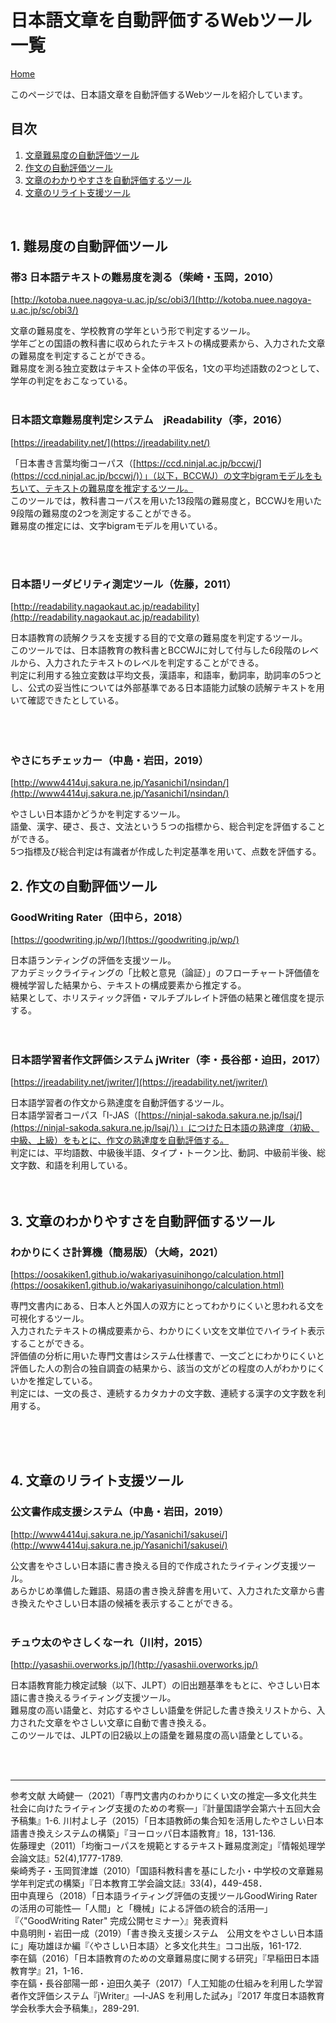 # 日本語文章を自動評価するWebツール一覧

<div class="my-1">
<a href="./index.html" class="badge btn-secondary">Home</a>
</div>

このページでは、日本語文章を自動評価するWebツールを紹介しています。 

## 目次

1. [文章難易度の自動評価ツール](#難易度の自動評価ツール)
2. [作文の自動評価ツール](#作文の自動評価ツール)
3. [文章のわかりやすさを自動評価するツール](#文章のわかりやすさを自動評価するツール)
4. [文章のリライト支援ツール](#文章のリライト支援ツール)

<br>

## 1. 難易度の自動評価ツール<a id="難易度の自動評価ツール"></a>

### 帯3	日本語テキストの難易度を測る（柴崎・玉岡，2010）

[http://kotoba.nuee.nagoya-u.ac.jp/sc/obi3/](http://kotoba.nuee.nagoya-u.ac.jp/sc/obi3/)

文章の難易度を、学校教育の学年という形で判定するツール。<br>
学年ごとの国語の教科書に収められたテキストの構成要素から、入力された文章の難易度を判定することができる。<br>
難易度を測る独立変数はテキスト全体の平仮名，1文の平均述語数の2つとして、学年の判定をおこなっている。
<br>
<br>

### 日本語文章難易度判定システム　jReadability（李，2016）

[https://jreadability.net/](https://jreadability.net/)

「日本書き言葉均衡コーパス（[https://ccd.ninjal.ac.jp/bccwj/](https://ccd.ninjal.ac.jp/bccwj/)）」（以下，BCCWJ）の文字bigramモデルをもちいて、テキストの難易度を推定するツール。<br>
このツールでは，教科書コーパスを用いた13段階の難易度と，BCCWJを用いた9段階の難易度の2つを測定することができる。<br>
難易度の推定には、文字bigramモデルを用いている。<br>

<br>
<br>

### 日本語リーダビリティ測定ツール（佐藤，2011）
[http://readability.nagaokaut.ac.jp/readability](http://readability.nagaokaut.ac.jp/readability)

日本語教育の読解クラスを支援する目的で文章の難易度を判定するツール。<br>
このツールでは、日本語教育の教科書とBCCWJに対して付与した6段階のレベルから、入力されたテキストのレベルを判定することができる。<br>
判定に利用する独立変数は平均文長，漢語率，和語率，動詞率，助詞率の5つとし、公式の妥当性については外部基準である日本語能力試験の読解テキストを用いて確認できたとしている。<br>
<br>
<br>
<br>

### やさにちチェッカー（中島・岩田，2019）
[http://www4414uj.sakura.ne.jp/Yasanichi1/nsindan/](http://www4414uj.sakura.ne.jp/Yasanichi1/nsindan/)

やさしい日本語かどうかを判定するツール。<br>
語彙、漢字、硬さ、長さ、文法という５つの指標から、総合判定を評価することができる。<br>
5つ指標及び総合判定は有識者が作成した判定基準を用いて、点数を評価する。<br>


## 2. 作文の自動評価ツール<a id="作文の自動評価ツール"></a>

### GoodWriting Rater（田中ら，2018）
[https://goodwriting.jp/wp/](https://goodwriting.jp/wp/)

日本語ランティングの評価を支援ツール。<br>
アカデミックライティングの「比較と意見（論証）」のフローチャート評価値を機械学習した結果から、テキストの構成要素から推定する。<br>
結果として、ホリスティック評価・マルチプルレイト評価の結果と確信度を提示する。<br>
<br>
<br>

### 日本語学習者作文評価システム jWriter（李・長谷部・迫田，2017）

[https://jreadability.net/jwriter/](https://jreadability.net/jwriter/)

日本語学習者の作文から熟達度を自動評価するツール。<br>
日本語学習者コーパス「I-JAS（[https://ninjal-sakoda.sakura.ne.jp/lsaj/](https://ninjal-sakoda.sakura.ne.jp/lsaj/)）」につけた日本語の熟達度（初級、中級、上級）をもとに、作文の熟達度を自動評価する。<br>
判定には、平均語数、中級後半語、タイプ・トークン比、動詞、中級前半後、総文字数、和語を利用している。
<br>
<br>
<br>

## 3. 文章のわかりやすさを自動評価するツール<a id="文章のわかりやすさを自動評価するツール"></a>

### わかりにくさ計算機（簡易版）（大崎，2021）
[https://oosakiken1.github.io/wakariyasuinihongo/calculation.html](https://oosakiken1.github.io/wakariyasuinihongo/calculation.html)

専門文書内にある、日本人と外国人の双方にとってわかりにくいと思われる文を可視化するツール。<br>
入力されたテキストの構成要素から、わかりにくい文を文単位でハイライト表示することができる。<br>
評価値の分析に用いた専門文書はシステム仕様書で、一文ごとにわかりにくいと評価した人の割合の独自調査の結果から、該当の文がどの程度の人がわかりにくいかを推定している。<br>
判定には、一文の長さ、連続するカタカナの文字数、連続する漢字の文字数を利用する。

<br>
<br>
<br>

## 4. 文章のリライト支援ツール<a id="文章のリライト支援ツール"></a>

### 公文書作成支援システム（中島・岩田，2019）
[http://www4414uj.sakura.ne.jp/Yasanichi1/sakusei/](http://www4414uj.sakura.ne.jp/Yasanichi1/sakusei/)

公文書をやさしい日本語に書き換える目的で作成されたライティング支援ツール。<br>
あらかじめ準備した難語、易語の書き換え辞書を用いて、入力された文章から書き換えたやさしい日本語の候補を表示することができる。
<br>
<br>

### チュウ太のやさしくなーれ（川村，2015）
[http://yasashii.overworks.jp/](http://yasashii.overworks.jp/)

日本語教育能力検定試験（以下、JLPT）の旧出題基準をもとに、やさしい日本語に書き換えるライティング支援ツール。<br>
難易度の高い語彙と、対応するやさしい語彙を併記した書き換えリストから、入力された文章をやさしい文章に自動で書き換える。<br>
このツールでは、JLPTの旧2級以上の語彙を難易度の高い語彙としている。

<br>
<br>

---
参考文献
大崎健一（2021）「専門文書内のわかりにくい文の推定―多文化共生社会に向けたライティング支援のための考察―」『計量国語学会第六十五回大会予稿集』1-6.
川村よし子（2015）「日本語教師の集合知を活用したやさしい日本語書き換えシステムの構築」『ヨーロッパ日本語教育』18，131-136.<br>
佐藤理史（2011）「均衡コーパスを規範とするテキスト難易度測定」『情報処理学会論文誌』52(4),1777-1789.<br>
柴崎秀子・玉岡賀津雄（2010）「国語科教科書を基にした小・中学校の文章難易学年判定式の構築」『日本教育工学会論文誌』33(4)，449-458．<br>
田中真理ら（2018）「日本語ライティング評価の支援ツールGoodWiring Raterの活用の可能性―「人間」と「機械」による評価の統合的活用―」『〈"GoodWriting Rater" 完成公開セミナー〉』発表資料<br>
中島明則・岩田一成（2019）「書き換え支援システム　公用文をやさしい日本語に」庵功雄ほか編『〈やさしい日本語〉と多文化共生』ココ出版，161-172.<br>
李在鎬（2016）「日本語教育のための文章難易度に関する研究」『早稲田日本語教育学』21，1-16．<br>
李在鎬・長谷部陽一郎・迫田久美子（2017）「人工知能の仕組みを利用した学習者作文評価システム『jWriter』―I-JAS を利用した試み」『2017 年度日本語教育学会秋季大会予稿集』，289-291.<br>
